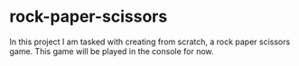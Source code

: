 # rock-paper-scissors
In this project I am tasked with creating from scratch, a rock paper scissors game. This game will be played in the console for now.